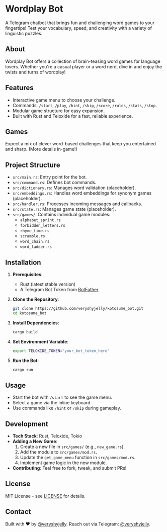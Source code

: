 # Wordplay Bot

A Telegram chatbot that brings fun and challenging word games to your fingertips! Test your vocabulary, speed, and creativity with a variety of linguistic puzzles.

## About

Wordplay Bot offers a collection of brain-teasing word games for language lovers. Whether you're a casual player or a word nerd, dive in and enjoy the twists and turns of wordplay!

## Features

- Interactive game menu to choose your challenge.
- Commands: `/start`, `/play`, `/hint`, `/skip`, `/score`, `/rules`, `/stats`, `/stop`.
- Modular game structure for easy expansion.
- Built with Rust and Teloxide for a fast, reliable experience.

## Games

Expect a mix of clever word-based challenges that keep you entertained and sharp. (More details in-game!)

## Project Structure

- `src/main.rs`: Entry point for the bot.
- `src/command.rs`: Defines bot commands.
- `src/dictionary.rs`: Manages word validation (placeholder).
- `src/embeddings.rs`: Handles word embeddings for synonym games (placeholder).
- `src/handler.rs`: Processes incoming messages and callbacks.
- `src/state.rs`: Manages game state (placeholder).
- `src/games/`: Contains individual game modules:
   - `alphabet_sprint.rs`
   - `forbidden_letters.rs`
   - `rhyme_time.rs`
   - `scramble.rs`
   - `word_chain.rs`
   - `word_ladder.rs`

## Installation

1. **Prerequisites**:
   - Rust (latest stable version)
   - A Telegram Bot Token from [BotFather](https://t.me/BotFather)

2. **Clone the Repository**:
   ```bash
   git clone https://github.com/veryshyjelly/kotosume_bot.git
   cd kotosume_bot
   ```

3. **Install Dependencies**:
   ```bash
   cargo build
   ```

4. **Set Environment Variable**:
   ```bash
   export TELOXIDE_TOKEN="your_bot_token_here"
   ```

5. **Run the Bot**:
   ```bash
   cargo run
   ```

## Usage

- Start the bot with `/start` to see the game menu.
- Select a game via the inline keyboard.
- Use commands like `/hint` or `/skip` during gameplay.

## Development

- **Tech Stack**: Rust, Teloxide, Tokio
- **Adding a New Game**:
   1. Create a new file in `src/games/` (e.g., `new_game.rs`).
   2. Add the module to `src/games/mod.rs`.
   3. Update the `get_game_menu` function in `src/games/mod.rs`.
   4. Implement game logic in the new module.
- **Contributing**: Feel free to fork, tweak, and submit PRs!

## License

MIT License - see [LICENSE](LICENSE) for details.

## Contact

Built with ❤️ by [@veryshyjelly](github.com/veryshyjelly). Reach out via Telegram: [@veryshyjelly](https://t.me/veryshyhjelly).
